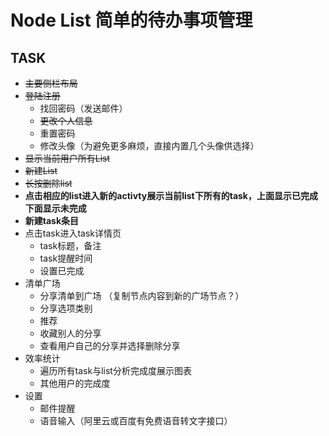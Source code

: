 # Node List 简单的待办事项管理
## TASK
- ~~主要侧栏布局~~
- ~~登陆注册~~
    - 找回密码（发送邮件）
    - ~~更改个人信息~~
    - 重置密码
    - 修改头像（为避免更多麻烦，直接内置几个头像供选择）
- ~~显示当前用户所有List~~
- ~~新建List~~
- ~~长按删除list~~
- **点击相应的list进入新的activty展示当前list下所有的task，上面显示已完成下面显示未完成**
- **新建task条目**
- 点击task进入task详情页
    - task标题，备注
    - task提醒时间
    - 设置已完成
- 清单广场
    - 分享清单到广场 （复制节点内容到新的广场节点？）
    - 分享选项类别
    - 推荐
    - 收藏别人的分享
    - 查看用户自己的分享并选择删除分享
- 效率统计
    - 遍历所有task与list分析完成度展示图表
    - 其他用户的完成度
- 设置
    - 邮件提醒
    - 语音输入（阿里云或百度有免费语音转文字接口）
